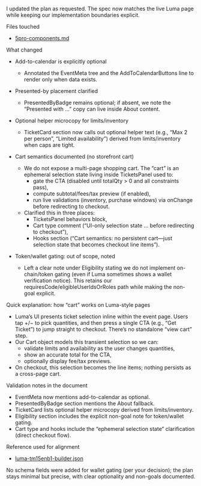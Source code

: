 I updated the plan as requested. The spec now matches the live Luma page while keeping our implementation boundaries explicit.

Files touched

- [5pro-components.md](context/luma/plan/5pro-components.md)

What changed

- Add-to-calendar is explicitly optional

  - Annotated the EventMeta tree and the AddToCalendarButtons line to render only when data exists.

- Presented-by placement clarified

  - PresentedByBadge remains optional; if absent, we note the “Presented with …” copy can live inside About content.

- Optional helper microcopy for limits/inventory

  - TicketCard section now calls out optional helper text (e.g., “Max 2 per person”, “Limited availability”) derived from limits/inventory when caps are tight.

- Cart semantics documented (no storefront cart)

  - We do not expose a multi-page shopping cart. The “cart” is an ephemeral selection state living inside TicketsPanel used to:
    - gate the CTA (disabled until totalQty > 0 and all constraints pass),
    - compute subtotal/fees/tax preview (if enabled),
    - run live validations (inventory, purchase windows) via onChange before redirecting to checkout.
  - Clarified this in three places:
    - TicketsPanel behaviors block,
    - Cart type comment (“UI-only selection state … before redirecting to checkout”),
    - Hooks section (“Cart semantics: no persistent cart—just selection state that becomes checkout line items”).

- Token/wallet gating: out of scope, noted
  - Left a clear note under Eligibility stating we do not implement on-chain/token gating (even if Luma sometimes shows a wallet verification notice). This retains our requiresCode/eligibleUserIdsOrRoles path while making the non-goal explicit.

Quick explanation: how “cart” works on Luma-style pages

- Luma’s UI presents ticket selection inline within the event page. Users tap +/− to pick quantities, and then press a single CTA (e.g., “Get Ticket”) to jump straight to checkout. There’s no standalone “view cart” step.
- Our Cart object models this transient selection so we can:
  - validate limits and availability as the user changes quantities,
  - show an accurate total for the CTA,
  - optionally display fee/tax previews.
- On checkout, this selection becomes the line items; nothing persists as a cross-page cart.

Validation notes in the document

- EventMeta now mentions add-to-calendar as optional.
- PresentedByBadge section mentions the About fallback.
- TicketCard lists optional helper microcopy derived from limits/inventory.
- Eligibility section includes the explicit non-goal note for token/wallet gating.
- Cart type and hooks include the “ephemeral selection state” clarification (direct checkout flow).

Reference used for alignment

- [luma-tm15enb1-builder.json](context/luma/source/luma-tm15enb1-builder.json)

No schema fields were added for wallet gating (per your decision); the plan stays minimal but precise, with clear optionality and non-goals documented.

